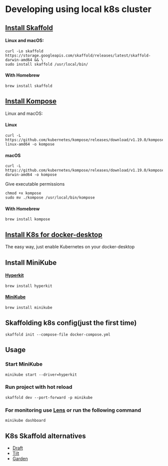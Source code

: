 # Developing using local k8s cluster

## [Install Skaffold](https://skaffold.dev/docs/install/)
#### Linux and macOS:
```
curl -Lo skaffold https://storage.googleapis.com/skaffold/releases/latest/skaffold-darwin-amd64 && \
sudo install skaffold /usr/local/bin/
```
#### With Homebrew
```
brew install skaffold
```

## [Install Kompose](https://kompose.io/installation/)
Linux and macOS:
#### Linux
```
curl -L https://github.com/kubernetes/kompose/releases/download/v1.19.0/kompose-linux-amd64 -o kompose
```
#### macOS
```
curl -L https://github.com/kubernetes/kompose/releases/download/v1.19.0/kompose-darwin-amd64 -o kompose
```
Give executable permissions
```
chmod +x kompose
sudo mv ./kompose /usr/local/bin/kompose
```
#### With Homebrew
```
brew install kompose
```

## [Install K8s for docker-desktop](https://www.docker.com/products/kubernetes)
The easy way, just enable Kubernetes on your docker-desktop

## Install MiniKube
#### [Hyperkit](https://minikube.sigs.k8s.io/docs/drivers/hyperkit/)
```
brew install hyperkit
```
#### [MiniKube](https://kubernetes.io/es/docs/tasks/tools/install-minikube/)
```
brew install minikube
```

## Skaffolding k8s config(just the first time)
```
skaffold init --compose-file docker-compose.yml
```

## Usage

### Start MiniKube
```
minikube start --driver=hyperkit
```

### Run project with hot reload
```
skaffold dev --port-forward -p minikube
```

### For monitoring use [Lens](https://k8slens.dev/) or run the following command
```
minikube dashboard
```

## K8s Skaffold alternatives

* [Draft](https://draft.sh/)
* [Tilt](https://tilt.dev/)
* [Garden](https://garden.io/)
